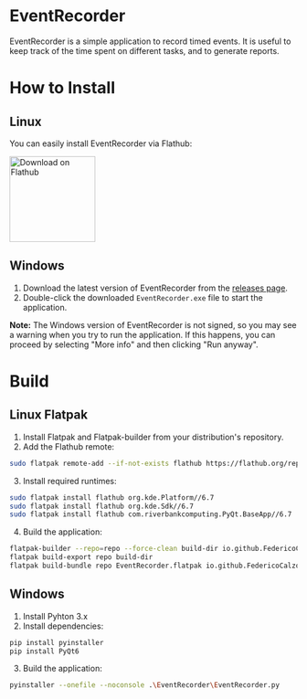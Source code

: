 # EventRecorder
EventRecorder is a simple application to record timed events. It is useful to keep track of the time spent on different tasks, and to generate reports. 

# How to Install
## Linux
You can easily install EventRecorder via Flathub:
<p>
<a href="https://flathub.org/apps/io.github.FedericoCalzoni.EventRecorder">
  <img  alt="Download on Flathub" src="https://flathub.org/assets/badges/flathub-badge-en.png" width="150">
</a>
</p>

## Windows
1. Download the latest version of EventRecorder from the [releases page](https://github.com/FedericoCalzoni/EventRecorder/releases).
2. Double-click the downloaded `EventRecorder.exe` file to start the application.

**Note:** The Windows version of EventRecorder is not signed, so you may see a warning when you try to run the application. If this happens, you can proceed by selecting "More info" and then clicking "Run anyway".


# Build
## Linux Flatpak
1) Install Flatpak and Flatpak-builder from your distribution's repository.
2) Add the Flathub remote:
``` bash
sudo flatpak remote-add --if-not-exists flathub https://flathub.org/repo/flathub.flatpakrepo
```

3) Install required runtimes:
```bash
sudo flatpak install flathub org.kde.Platform//6.7
sudo flatpak install flathub org.kde.Sdk//6.7
sudo flatpak install flathub com.riverbankcomputing.PyQt.BaseApp//6.7
```

4) Build the application:
``` bash
flatpak-builder --repo=repo --force-clean build-dir io.github.FedericoCalzoni.EventRecorder.json
flatpak build-export repo build-dir
flatpak build-bundle repo EventRecorder.flatpak io.github.FedericoCalzoni.EventRecorder
```


## Windows
1) Install Pyhton 3.x
2) Install dependencies:
``` bash
pip install pyinstaller
pip install PyQt6
```
3) Build the application:
```bash
pyinstaller --onefile --noconsole .\EventRecorder\EventRecorder.py
```

